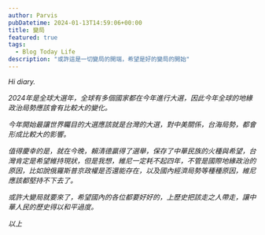 ```yaml
---
author: Parvis
pubDatetime: 2024-01-13T14:59:06+00:00
title: 變局
featured: true
tags:
  - Blog Today Life
description: "或許這是一切變局的開端，希望是好的變局的開始"
---
```


_Hi diary._     

_2024年是全球大選年，全球有多個國家都在今年進行大選，因此今年全球的地緣政治局勢應該會有比較大的變化。_    

_今年開始最讓世界矚目的大選應該就是台灣的大選，對中美關係，台海局勢，都會形成比較大的影響。_    

_值得慶幸的是，就在今晚，賴清德贏得了選舉，保存了中華民族的火種與希望，台灣肯定是希望維持現狀，但是我想，維尼一定耗不起四年，不管是國際地緣政治的原因，比如說俄羅斯普京政權是否還能存在，以及國內經濟局勢等種種原因，維尼應該都堅持不下去了。_      

_或許大變局就要來了，希望國內的各位都要好好的，上歷史把該走之人帶走，讓中華人民的歷史得以和平過度。_    

_以上_    